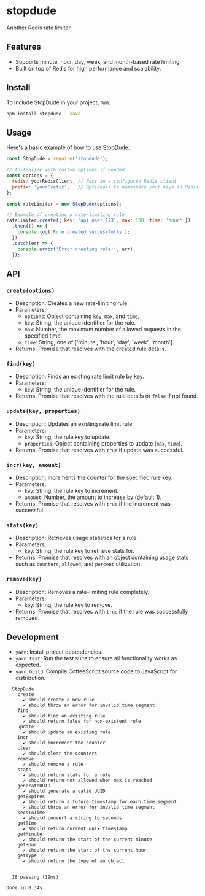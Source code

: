 # stopdude

Another Redis rate limiter.

## Features

- Supports minute, hour, day, week, and month-based rate limiting.
- Built on top of Redis for high performance and scalability.

## Install

To include StopDude in your project, run:

```bash
npm install stopdude --save
```

## Usage

Here's a basic example of how to use StopDude:

```javascript
const StopDude = require('stopdude');

// Initialize with custom options if needed
const options = {
  redis: yourRedisClient, // Pass in a configured Redis client
  prefix: 'yourPrefix',   // Optional: to namespace your keys in Redis
};

const rateLimiter = new StopDude(options);

// Example of creating a rate-limiting rule
rateLimiter.create({ key: 'api_user_123', max: 100, time: 'hour' })
  .then(() => {
    console.log('Rule created successfully');
  })
  .catch(err => {
    console.error('Error creating rule:', err);
  });
```

## API

### `create(options)`

- Description: Creates a new rate-limiting rule.
- Parameters:
  - `options`: Object containing `key`, `max`, and `time`.
  - `key`: String, the unique identifier for the rule.
  - `max`: Number, the maximum number of allowed requests in the specified time.
  - `time`: String, one of ['minute', 'hour', 'day', 'week', 'month'].
- Returns: Promise that resolves with the created rule details.

### `find(key)`

- Description: Finds an existing rate limit rule by key.
- Parameters:
  - `key`: String, the unique identifier for the rule.
- Returns: Promise that resolves with the rule details or `false` if not found.

### `update(key, properties)`

- Description: Updates an existing rate limit rule.
- Parameters:
  - `key`: String, the rule key to update.
  - `properties`: Object containing properties to update (`max`, `time`).
- Returns: Promise that resolves with `true` if update was successful.

### `incr(key, amount)`

- Description: Increments the counter for the specified rule key.
- Parameters:
  - `key`: String, the rule key to increment.
  - `amount`: Number, the amount to increase by (default 1).
- Returns: Promise that resolves with `true` if the increment was successful.

### `stats(key)`

- Description: Retrieves usage statistics for a rule.
- Parameters:
  - `key`: String, the rule key to retrieve stats for.
- Returns: Promise that resolves with an object containing usage stats such as `counters`, `allowed`, and `percent` utilization.

### `remove(key)`

- Description: Removes a rate-limiting rule completely.
- Parameters:
  - `key`: String, the rule key to remove.
- Returns: Promise that resolves with `true` if the rule was successfully removed.

## Development

- `yarn`: Install project dependencies.
- `yarn test`: Run the test suite to ensure all functionality works as expected.
- `yarn build`: Compile CoffeeScript source code to JavaScript for distribution.

```
  StopDude
    create
      ✔ should create a new rule
      ✔ should throw an error for invalid time segment
    find
      ✔ should find an existing rule
      ✔ should return false for non-existent rule
    update
      ✔ should update an existing rule
    incr
      ✔ should increment the counter
    clear
      ✔ should clear the counters
    remove
      ✔ should remove a rule
    stats
      ✔ should return stats for a rule
      ✔ should return not allowed when max is reached
    generateUUID
      ✔ should generate a valid UUID
    getExpires
      ✔ should return a future timestamp for each time segment
      ✔ should throw an error for invalid time segment
    secsToTime
      ✔ should convert a string to seconds
    getTime
      ✔ should return current unix timestamp
    getMinute
      ✔ should return the start of the current minute
    getHour
      ✔ should return the start of the current hour
    getType
      ✔ should return the type of an object


  18 passing (19ms)

Done in 0.34s.
```
